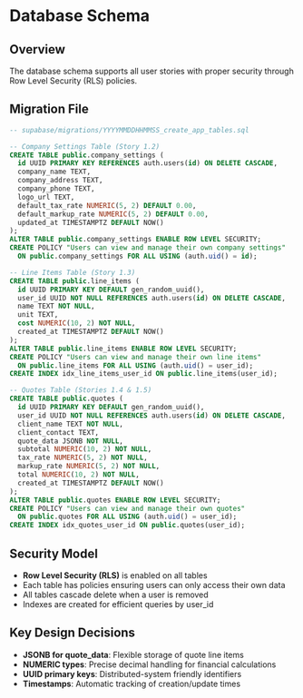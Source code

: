 # Database Schema

## Overview

The database schema supports all user stories with proper security through Row Level Security (RLS) policies.

## Migration File

```sql
-- supabase/migrations/YYYYMMDDHHMMSS_create_app_tables.sql

-- Company Settings Table (Story 1.2)
CREATE TABLE public.company_settings (
  id UUID PRIMARY KEY REFERENCES auth.users(id) ON DELETE CASCADE,
  company_name TEXT,
  company_address TEXT,
  company_phone TEXT,
  logo_url TEXT,
  default_tax_rate NUMERIC(5, 2) DEFAULT 0.00,
  default_markup_rate NUMERIC(5, 2) DEFAULT 0.00,
  updated_at TIMESTAMPTZ DEFAULT NOW()
);
ALTER TABLE public.company_settings ENABLE ROW LEVEL SECURITY;
CREATE POLICY "Users can view and manage their own company settings" 
  ON public.company_settings FOR ALL USING (auth.uid() = id);

-- Line Items Table (Story 1.3)
CREATE TABLE public.line_items (
  id UUID PRIMARY KEY DEFAULT gen_random_uuid(),
  user_id UUID NOT NULL REFERENCES auth.users(id) ON DELETE CASCADE,
  name TEXT NOT NULL,
  unit TEXT,
  cost NUMERIC(10, 2) NOT NULL,
  created_at TIMESTAMPTZ DEFAULT NOW()
);
ALTER TABLE public.line_items ENABLE ROW LEVEL SECURITY;
CREATE POLICY "Users can view and manage their own line items" 
  ON public.line_items FOR ALL USING (auth.uid() = user_id);
CREATE INDEX idx_line_items_user_id ON public.line_items(user_id);

-- Quotes Table (Stories 1.4 & 1.5)
CREATE TABLE public.quotes (
  id UUID PRIMARY KEY DEFAULT gen_random_uuid(),
  user_id UUID NOT NULL REFERENCES auth.users(id) ON DELETE CASCADE,
  client_name TEXT NOT NULL,
  client_contact TEXT,
  quote_data JSONB NOT NULL,
  subtotal NUMERIC(10, 2) NOT NULL,
  tax_rate NUMERIC(5, 2) NOT NULL,
  markup_rate NUMERIC(5, 2) NOT NULL,
  total NUMERIC(10, 2) NOT NULL,
  created_at TIMESTAMPTZ DEFAULT NOW()
);
ALTER TABLE public.quotes ENABLE ROW LEVEL SECURITY;
CREATE POLICY "Users can view and manage their own quotes" 
  ON public.quotes FOR ALL USING (auth.uid() = user_id);
CREATE INDEX idx_quotes_user_id ON public.quotes(user_id);
```

## Security Model

- **Row Level Security (RLS)** is enabled on all tables
- Each table has policies ensuring users can only access their own data
- All tables cascade delete when a user is removed
- Indexes are created for efficient queries by user_id

## Key Design Decisions

- **JSONB for quote_data**: Flexible storage of quote line items
- **NUMERIC types**: Precise decimal handling for financial calculations  
- **UUID primary keys**: Distributed-system friendly identifiers
- **Timestamps**: Automatic tracking of creation/update times